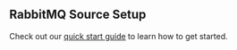 ## RabbitMQ Source Setup

Check out our [quick start guide](https://docs.event.dev/) to learn how to get started.